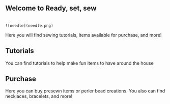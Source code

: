 ## Welcome to Ready, set, sew
                                                                                      ![needle](needle.png)

Here you will find sewing tutorials, items available for purchase, and more!

## Tutorials
You can find tutorials to help make fun items to have around the house

## Purchase
Here you can buy presewn items or perler bead creations. You also can find necklaces, bracelets, and more!
